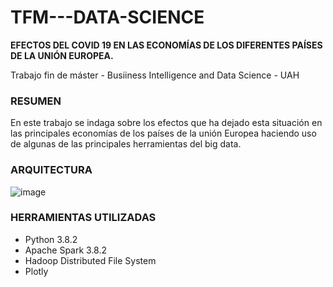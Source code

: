 # TFM---DATA-SCIENCE
**EFECTOS DEL COVID 19 EN LAS ECONOMÍAS DE LOS DIFERENTES PAÍSES DE LA UNIÓN EUROPEA.** 

Trabajo fin de máster - Busiiness Intelligence and Data Science - UAH

### RESUMEN

En este trabajo se indaga sobre los efectos que ha dejado esta situación en las principales economías de los países de la unión Europea haciendo uso de algunas de las principales herramientas del big data.


### ARQUITECTURA

![image](https://user-images.githubusercontent.com/75090602/162284378-72a69db5-d4cd-4a8a-8f68-1bf48fe4d864.png)


### HERRAMIENTAS UTILIZADAS
* Python 3.8.2
* Apache Spark 3.8.2
* Hadoop Distributed File System
* Plotly


